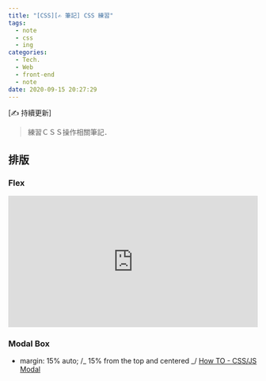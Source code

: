 ```yaml
---
title: "[CSS][✍ 筆記] CSS 練習"
tags:
  - note
  - css
  - ing
categories:
  - Tech.
  - Web
  - front-end
  - note
date: 2020-09-15 20:27:29
---
```


[✍ 持續更新]

> 練習ＣＳＳ操作相關筆記．

<!--more-->

## 排版

### Flex

<iframe height="265" style="width: 100%;" scrolling="no" title="CSS_flex(Flexible Box)" src="https://codepen.io/yumememooo/embed/OJVGppz?height=265&theme-id=dark&default-tab=css,result" frameborder="no" loading="lazy" allowtransparency="true" allowfullscreen="true">
  See the Pen <a href='https://codepen.io/yumememooo/pen/OJVGppz'>CSS_flex(Flexible Box)</a> by yumememooo
  (<a href='https://codepen.io/yumememooo'>@yumememooo</a>) on <a href='https://codepen.io'>CodePen</a>.
</iframe>

### Modal Box

- margin: 15% auto; /_ 15% from the top and centered _/
  [How TO - CSS/JS Modal](https://www.w3schools.com/howto/howto_css_modals.asp)
